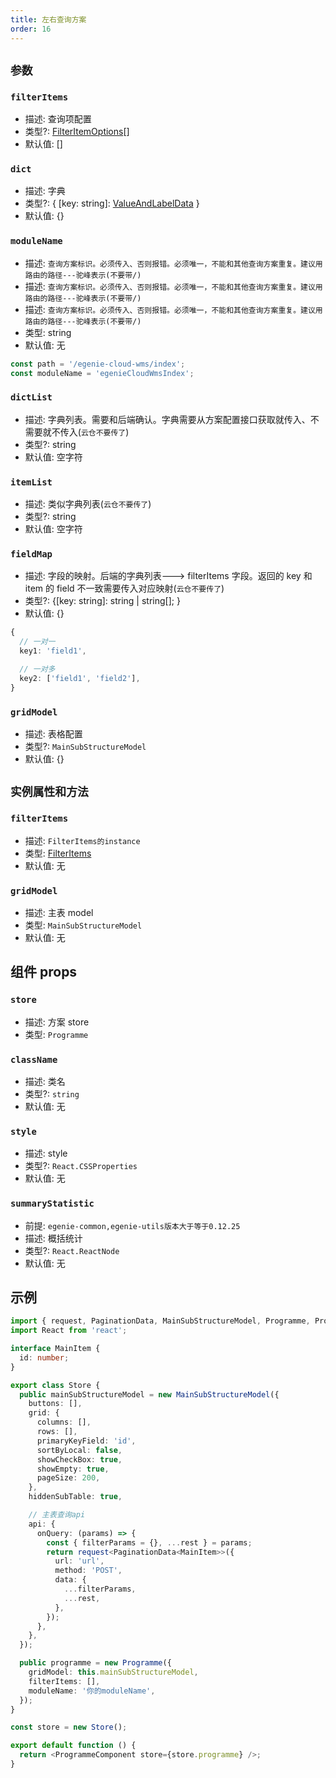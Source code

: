 ```yaml
---
title: 左右查询方案
order: 16
---
```


## `参数`

### `filterItems`

- 描述: 查询项配置
- 类型?: [FilterItemOptions](./filter-base#filteritemoptions)[]
- 默认值: []

### `dict`

- 描述: 字典
- 类型?: { [key: string]: [ValueAndLabelData](./filter-base#valueandlabeldata) }
- 默认值: {}

### `moduleName`

- 描述: `查询方案标识。必须传入、否则报错。必须唯一，不能和其他查询方案重复。建议用路由的路径---驼峰表示(不要带/)`
- 描述: `查询方案标识。必须传入、否则报错。必须唯一，不能和其他查询方案重复。建议用路由的路径---驼峰表示(不要带/)`
- 描述: `查询方案标识。必须传入、否则报错。必须唯一，不能和其他查询方案重复。建议用路由的路径---驼峰表示(不要带/)`
- 类型: string
- 默认值: 无

```ts
const path = '/egenie-cloud-wms/index';
const moduleName = 'egenieCloudWmsIndex';
```

### `dictList`

- 描述: 字典列表。需要和后端确认。字典需要从方案配置接口获取就传入、不需要就不传入(`云仓不要传了`)
- 类型?: string
- 默认值: 空字符

### `itemList`

- 描述: 类似字典列表(`云仓不要传了`)
- 类型?: string
- 默认值: 空字符

### `fieldMap`

- 描述: 字段的映射。后端的字典列表---> filterItems 字段。返回的 key 和 item 的 field 不一致需要传入对应映射(`云仓不要传了`)
- 类型?: {[key: string]: string | string[]; }
- 默认值: {}

```ts
{
  // 一对一
  key1: 'field1',

  // 一对多
  key2: ['field1', 'field2'],
}
```

### `gridModel`

- 描述: 表格配置
- 类型?: `MainSubStructureModel`
- 默认值: {}

## `实例属性和方法`

### `filterItems`

- 描述: `FilterItems的instance`
- 类型: [FilterItems](./filter-items#实例属性和方法)
- 默认值: 无

### `gridModel`

- 描述: 主表 model
- 类型: `MainSubStructureModel`
- 默认值: 无

## 组件 props

### `store`

- 描述: 方案 store
- 类型: `Programme`

### `className`

- 描述: 类名
- 类型?: `string`
- 默认值: 无

### `style`

- 描述: style
- 类型?: `React.CSSProperties`
- 默认值: 无

### `summaryStatistic`

- 前提: `egenie-common,egenie-utils版本大于等于0.12.25`
- 描述: 概括统计
- 类型?: `React.ReactNode`
- 默认值: 无

## 示例

```ts
import { request, PaginationData, MainSubStructureModel, Programme, ProgrammeComponent } from 'egenie-utils';
import React from 'react';

interface MainItem {
  id: number;
}

export class Store {
  public mainSubStructureModel = new MainSubStructureModel({
    buttons: [],
    grid: {
      columns: [],
      rows: [],
      primaryKeyField: 'id',
      sortByLocal: false,
      showCheckBox: true,
      showEmpty: true,
      pageSize: 200,
    },
    hiddenSubTable: true,

    // 主表查询api
    api: {
      onQuery: (params) => {
        const { filterParams = {}, ...rest } = params;
        return request<PaginationData<MainItem>>({
          url: 'url',
          method: 'POST',
          data: {
            ...filterParams,
            ...rest,
          },
        });
      },
    },
  });

  public programme = new Programme({
    gridModel: this.mainSubStructureModel,
    filterItems: [],
    moduleName: '你的moduleName',
  });
}

const store = new Store();

export default function () {
  return <ProgrammeComponent store={store.programme} />;
}
```
